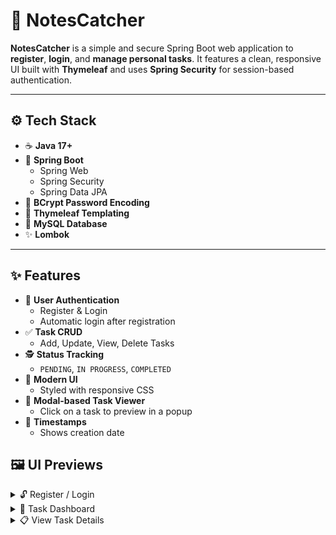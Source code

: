 # 📝 NotesCatcher

**NotesCatcher** is a simple and secure Spring Boot web application to **register**, **login**, and **manage personal tasks**. It features a clean, responsive UI built with **Thymeleaf** and uses **Spring Security** for session-based authentication.

---

## ⚙️ Tech Stack

- ☕ **Java 17+**
- 🌱 **Spring Boot**
  - Spring Web
  - Spring Security
  - Spring Data JPA
- 🔐 **BCrypt Password Encoding**
- 🧠 **Thymeleaf Templating**
- 💾 **MySQL Database**
- ✨ **Lombok**

---

## ✨ Features

- 🔐 **User Authentication**
  - Register & Login
  - Automatic login after registration
- ✅ **Task CRUD**
  - Add, Update, View, Delete Tasks
- 🕵️ **Status Tracking**
  - `PENDING`, `IN PROGRESS`, `COMPLETED`
- 🎨 **Modern UI**
  - Styled with responsive CSS
- 🧾 **Modal-based Task Viewer**
  - Click on a task to preview in a popup
- 📅 **Timestamps**
  - Shows creation date

## 🖼️ UI Previews

<details>
<summary>🔓 Register / Login</summary>

![Register](https://github.com/user-attachments/assets/a4fda0f3-217d-4b6b-845c-c30ed75ad031)

![Login](https://github.com/user-attachments/assets/8e4b5504-b97f-4503-ae48-921aa336f60c)


</details>

<details>
<summary>📝 Task Dashboard</summary>

![user-Tasks](https://github.com/user-attachments/assets/7ecfe97a-8e66-43b2-90c8-f0a979bfae61)

</details>

<details>
<summary>📋 View Task Details</summary>

![image](https://github.com/user-attachments/assets/137b559f-0b9c-443e-a98b-470471995fec)

</details>
 
